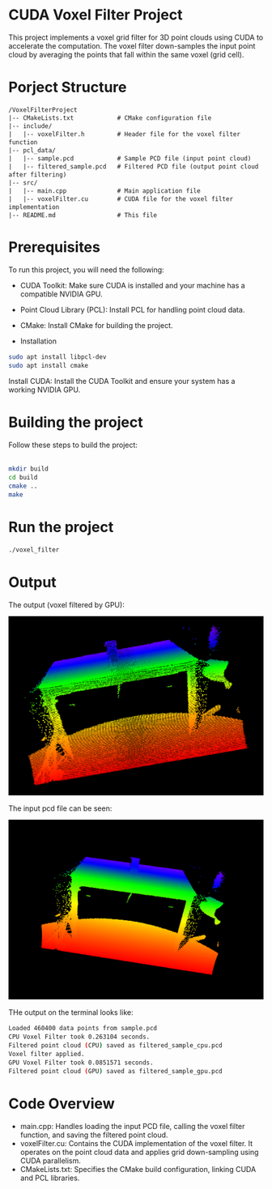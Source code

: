 # CUDA Voxel Filter Project
This project implements a voxel grid filter for 3D point clouds using CUDA to accelerate the computation. The voxel filter down-samples the input point cloud by averaging the points that fall within the same voxel (grid cell).

# Porject Structure
    /VoxelFilterProject
    |-- CMakeLists.txt            # CMake configuration file
    |-- include/
    |   |-- voxelFilter.h         # Header file for the voxel filter function
    |-- pcl_data/
    |   |-- sample.pcd            # Sample PCD file (input point cloud)
    |   |-- filtered_sample.pcd   # Filtered PCD file (output point cloud after filtering)
    |-- src/
    |   |-- main.cpp              # Main application file
    |   |-- voxelFilter.cu        # CUDA file for the voxel filter implementation
    |-- README.md                 # This file

# Prerequisites

To run this project, you will need the following:

* CUDA Toolkit: Make sure CUDA is installed and your machine has a compatible NVIDIA GPU.
* Point Cloud Library (PCL): Install PCL for handling point cloud data.
* CMake: Install CMake for building the project.

* Installation
```bash
sudo apt install libpcl-dev
sudo apt install cmake
```

Install CUDA: Install the CUDA Toolkit and ensure your system has a working NVIDIA GPU.

# Building the project
Follow these steps to build the project:

```bash

mkdir build
cd build
cmake ..
make
```

# Run the project
```bash
./voxel_filter

```

# Output
The output (voxel filtered by GPU):

![Alt Text](./images/filtered_poitncloud.png)


The input pcd file can be seen:

![Alt Text](./images/input_pointcloud.png)

THe output on the terminal looks like:
```bash
Loaded 460400 data points from sample.pcd
CPU Voxel Filter took 0.263104 seconds.
Filtered point cloud (CPU) saved as filtered_sample_cpu.pcd
Voxel filter applied.
GPU Voxel Filter took 0.0851571 seconds.
Filtered point cloud (GPU) saved as filtered_sample_gpu.pcd
```

# Code Overview
* main.cpp: Handles loading the input PCD file, calling the voxel filter function, and saving the filtered point cloud.
* voxelFilter.cu: Contains the CUDA implementation of the voxel filter. It operates on the point cloud data and applies grid down-sampling using CUDA parallelism.
* CMakeLists.txt: Specifies the CMake build configuration, linking CUDA and PCL libraries.
